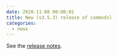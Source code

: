 ```yaml
---
date: 2020-11-08 00:00:01 
title: New (v3.5.3) release of commsdsl
categories:
  - news
---
```

See the [release notes](https://github.com/commschamp/commsdsl/releases/tag/v3.5.3).


